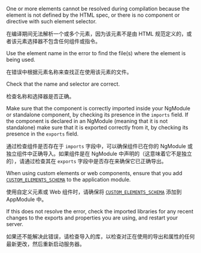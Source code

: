 One or more elements cannot be resolved during compilation because the element is not defined by the HTML spec, or there is no component or directive with such element selector.

在编译期间无法解析一个或多个元素，因为该元素不是由 HTML 规范定义的，或者该元素选择器不包含任何组件或指令。

Use the element name in the error to find the file\(s\) where the element is being used.

在错误中根据元素名称来查找正在使用该元素的文件。

Check that the name and selector are correct.

检查名称和选择器是否正确。

Make sure that the component is correctly imported inside your NgModule or standalone component, by checking its presence in the `imports` field. If the component is declared in an NgModule \(meaning that it is not standalone\) make sure that it is exported correctly from it, by checking its presence in the `exports` field.

通过检查组件是否存在于 `imports` 字段中，可以确保组件已在你的 NgModule 或独立组件中正确导入。如果组件是在 NgModule 中声明的（这意味着它不是独立的），请通过检查其在 `exports` 字段中是否存在来确保它已正确导出。

When using custom elements or web components, ensure that you add [`CUSTOM_ELEMENTS_SCHEMA`](api/core/CUSTOM_ELEMENTS_SCHEMA) to the application module.

使用自定义元素或 Web 组件时，请确保将 [`CUSTOM_ELEMENTS_SCHEMA`](api/core/CUSTOM_ELEMENTS_SCHEMA) 添加到 AppModule 中。

If this does not resolve the error, check the imported libraries for any recent changes to the exports and properties you are using, and restart your server.

如果还不能解决此错误，请检查导入的库，以检查对正在使用的导出和属性的任何最新更改，然后重新启动服务器。
